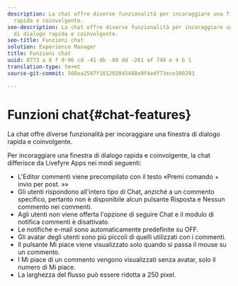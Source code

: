 ```yaml
---
description: La chat offre diverse funzionalità per incoraggiare una finestra di dialogo
  rapida e coinvolgente.
seo-description: La chat offre diverse funzionalità per incoraggiare una finestra
  di dialogo rapida e coinvolgente.
seo-title: Funzioni chat
solution: Experience Manager
title: Funzioni chat
uuid: 8773 a 8 f 9-96 cd -41 db -80 dd -261 af 749 e 4 b 1
translation-type: tm+mt
source-git-commit: 566ea2587f101202045488e9f4edf73ece100293

---
```



# Funzioni chat{#chat-features}

La chat offre diverse funzionalità per incoraggiare una finestra di dialogo rapida e coinvolgente.



Per incoraggiare una finestra di dialogo rapida e coinvolgente, la chat differisce da Livefyre Apps nei modi seguenti:

* L'Editor commenti viene precompilato con il testo «Premi comando + invio per post. »»
* Gli utenti rispondono all'intero tipo di Chat, anziché a un commento specifico, pertanto non è disponibile alcun pulsante Risposta e Nessun commento nei commenti.
* Agli utenti non viene offerta l'opzione di seguire Chat e il modulo di notifica commenti è disattivato.
* Le notifiche e-mail sono automaticamente predefinite su OFF.
* Gli avatar degli utenti sono più piccoli di quelli utilizzati con i commenti.
* Il pulsante Mi piace viene visualizzato solo quando si passa il mouse su un commento.
* I Mi piace di un commento vengono visualizzati senza avatar, solo il numero di Mi piace.
* La larghezza del flusso può essere ridotta a 250 pixel.

